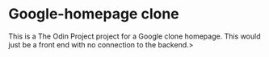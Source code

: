 # Google-homepage clone
This is a The Odin Project project for a Google clone homepage. This would just be a front end with no connection to the backend.>


